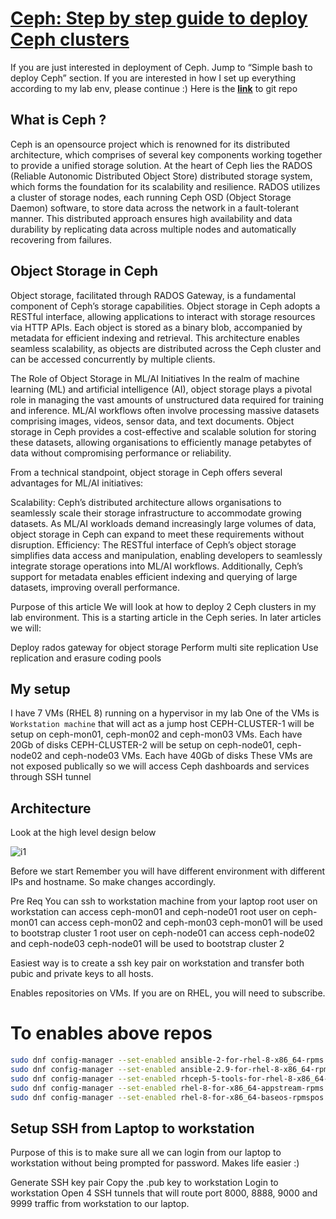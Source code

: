 # **[Ceph: Step by step guide to deploy Ceph clusters](https://medium.com/@arslankhanali/ceph-step-by-step-guide-to-deploy-ceph-clusters-c62e4167a298)**

If you are just interested in deployment of Ceph. Jump to “Simple bash to deploy Ceph” section. If you are interested in how I set up everything according to my lab env, please continue :)
Here is the **[link](https://github.com/arslankhanali/Ceph-5-Playground-CNV)** to git repo

## What is Ceph ?

Ceph is an opensource project which is renowned for its distributed architecture, which comprises of several key components working together to provide a unified storage solution. At the heart of Ceph lies the RADOS (Reliable Autonomic Distributed Object Store) distributed storage system, which forms the foundation for its scalability and resilience. RADOS utilizes a cluster of storage nodes, each running Ceph OSD (Object Storage Daemon) software, to store data across the network in a fault-tolerant manner. This distributed approach ensures high availability and data durability by replicating data across multiple nodes and automatically recovering from failures.

## Object Storage in Ceph

Object storage, facilitated through RADOS Gateway, is a fundamental component of Ceph’s storage capabilities. Object storage in Ceph adopts a RESTful interface, allowing applications to interact with storage resources via HTTP APIs. Each object is stored as a binary blob, accompanied by metadata for efficient indexing and retrieval. This architecture enables seamless scalability, as objects are distributed across the Ceph cluster and can be accessed concurrently by multiple clients.

The Role of Object Storage in ML/AI Initiatives
In the realm of machine learning (ML) and artificial intelligence (AI), object storage plays a pivotal role in managing the vast amounts of unstructured data required for training and inference. ML/AI workflows often involve processing massive datasets comprising images, videos, sensor data, and text documents. Object storage in Ceph provides a cost-effective and scalable solution for storing these datasets, allowing organisations to efficiently manage petabytes of data without compromising performance or reliability.

From a technical standpoint, object storage in Ceph offers several advantages for ML/AI initiatives:

Scalability: Ceph’s distributed architecture allows organisations to seamlessly scale their storage infrastructure to accommodate growing datasets. As ML/AI workloads demand increasingly large volumes of data, object storage in Ceph can expand to meet these requirements without disruption.
Efficiency: The RESTful interface of Ceph’s object storage simplifies data access and manipulation, enabling developers to seamlessly integrate storage operations into ML/AI workflows. Additionally, Ceph’s support for metadata enables efficient indexing and querying of large datasets, improving overall performance.

Purpose of this article
We will look at how to deploy 2 Ceph clusters in my lab environment. This is a starting article in the Ceph series. In later articles we will:

Deploy rados gateway for object storage
Perform multi site replication
Use replication and erasure coding pools

## My setup

I have 7 VMs (RHEL 8) running on a hypervisor in my lab
One of the VMs is `Workstation machine` that will act as a jump host
CEPH-CLUSTER-1 will be setup on ceph-mon01, ceph-mon02 and ceph-mon03 VMs. Each have 20Gb of disks
CEPH-CLUSTER-2 will be setup on ceph-node01, ceph-node02 and ceph-node03 VMs. Each have 40Gb of disks
These VMs are not exposed publically so we will access Ceph dashboards and services through SSH tunnel

## Architecture

Look at the high level design below

![i1](https://miro.medium.com/v2/resize:fit:2776/format:webp/1*-bc7GvgpUAf-eyxU89UT8w.png)

Before we start
Remember you will have different environment with different IPs and hostname. So make changes accordingly.

Pre Req
You can ssh to workstation machine from your laptop
root user on workstation can access ceph-mon01 and ceph-node01
root user on ceph-mon01 can access ceph-mon02 and ceph-mon03
ceph-mon01 will be used to bootstrap cluster 1
root user on ceph-node01 can access ceph-node02 and ceph-node03
ceph-node01 will be used to bootstrap cluster 2

Easiest way is to create a ssh key pair on workstation and transfer both pubic and private keys to all hosts.

Enables repositories on VMs. If you are on RHEL, you will need to subscribe.

# To enables above repos

```bash
sudo dnf config-manager --set-enabled ansible-2-for-rhel-8-x86_64-rpms
sudo dnf config-manager --set-enabled ansible-2.9-for-rhel-8-x86_64-rpms
sudo dnf config-manager --set-enabled rhceph-5-tools-for-rhel-8-x86_64-rpms
sudo dnf config-manager --set-enabled rhel-8-for-x86_64-appstream-rpms
sudo dnf config-manager --set-enabled rhel-8-for-x86_64-baseos-rpmspos
```

## Setup SSH from Laptop to workstation

Purpose of this is to make sure all we can login from our laptop to workstation without being prompted for password. Makes life easier :)

Generate SSH key pair
Copy the .pub key to workstation
Login to workstation
Open 4 SSH tunnels that will route port 8000, 8888, 9000 and 9999 traffic from workstation to our laptop.
